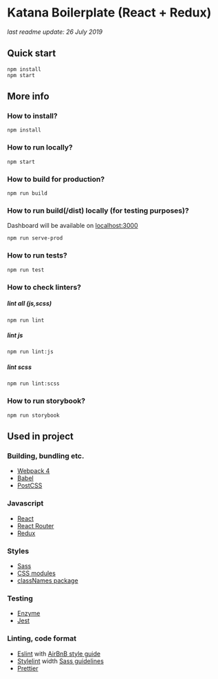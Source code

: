 # Katana Boilerplate (React + Redux)
_last readme update: 26 July 2019_


## Quick start

```
npm install
npm start
```

## More info
### How to install?

```
npm install
```

### How to run locally?

```
npm start
```

### How to build for production?

```
npm run build
```

### How to run build(/dist) locally (for testing purposes)?

Dashboard will be available on [localhost:3000](http://localhost:3000)
```
npm run serve-prod
```

### How to run tests?

```
npm run test
```

### How to check linters?

##### lint all (js,scss)
```
npm run lint
```
##### lint js 
```
npm run lint:js
```
##### lint scss 
```
npm run lint:scss
```
### How to run storybook?

```
npm run storybook
```


## Used in project

### Building, bundling etc.

* [Webpack 4](https://www.google.com)
* [Babel](https://babeljs.io/) 
* [PostCSS](https://postcss.org/)

### Javascript

* [React](https://reactjs.org/)
* [React Router](https://reacttraining.com/react-router/)
* [Redux](https://redux.js.org/)


### Styles

* [Sass](https://sass-lang.com/)
* [CSS modules](https://github.com/css-modules/css-modules)
* [classNames package](https://github.com/JedWatson/classnames) 

### Testing

* [Enzyme](https://airbnb.io/enzyme/)
* [Jest](https://jestjs.io/)

### Linting, code format

* [Eslint](https://eslint.org/)
with [AirBnB style guide](https://github.com/airbnb/javascript)
* [Stylelint](https://github.com/stylelint/stylelint) width [Sass guidelines](https://sass-guidelin.es/)
* [Prettier](https://prettier.io/)







